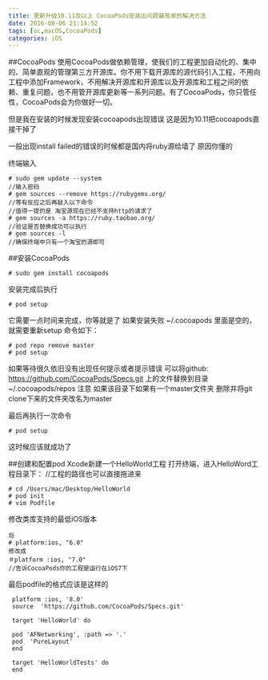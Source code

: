 ```yaml
---
title: 更新升级10.11及以上 CocoaPods安装出问题最简单的解决方法
date: 2016-08-06 21:14:52
tags: [oc,macOS,CocoaPods]
categories: iOS
---
```

##CocoaPods
使用CocoaPods做依赖管理，使我们的工程更加自动化的、集中的、简单直观的管理第三方开源库。你不用下载开源库的源代码引入工程，不用向工程中添加Framework，不用解决开源库和开源库以及开源库和工程之间的依赖、重复问题，也不用管开源库更新等一系列问题。有了CocoaPods，你只管任性，CocoaPods会为你做好一切。

但是我在安装的时候发现安装cocoapods出现错误
这是因为10.11把cocoapods直接干掉了

一般出现install failed的错误的时候都是国内将ruby源给墙了 原因你懂的

终端输入

```
# sudo gem update --system
//输入密码
# gem sources --remove https://rubygems.org/
//等有反应之后再敲入以下命令 
//值得一提的是 淘宝源现在已经不支持http的请求了
# gem sources -a https://ruby.taobao.org/
//验证是否替换成功可以执行
# gem sources -l
//确保终端中只有一个淘宝的源即可
```

##安装CocoaPods

```
# sudo gem install cocoapods
```

安装完成后执行

```
# pod setup
```

它需要一点时间来完成，你等就是了
如果安装失败 ~/.cocoapods 里面是空的，就需要重新setup
命令如下：

```
# pod repo remove master  
# pod setup
```

如果等待很久依旧没有出现任何提示或者提示错误
可以将github: https://github.com/CocoaPods/Specs.git 上的文件替换到目录 ~/.cocoapods/repos 
注意 如果该目录下如果有一个master文件夹 删除并将git clone下来的文件夹改名为master

最后再执行一次命令

```
# pod setup
```
这时候应该就成功了
 

##创建和配置pod
Xcode新建一个HelloWorld工程
打开终端，进入HelloWord工程目录下：
//工程的路径也可以直接拖进来     
```
# cd /Users/mac/Desktop/HelloWorld
# pod init
# vim Podfile
```

修改类库支持的最低iOS版本

```
将
# platform:ios, "6.0"
修改成 
＃platform :ios, "7.0"
//告诉CocoaPods你的工程是运行在iOS7下
```
最后podfile的格式应该是这样的 
```
 platform :ios, '8.0'
 source  'https://github.com/CocoaPods/Specs.git'

 target 'HelloWorld' do

 pod 'AFNetworking', :path => '.'
 pod  'PureLayout'
 end

 target 'HelloWorldTests' do
 end
```
